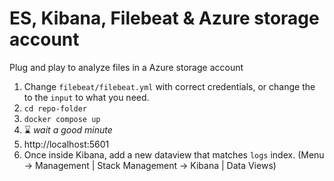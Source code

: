 # ES, Kibana, Filebeat & Azure storage account

Plug and play to analyze files in a Azure storage account

1. Change `filebeat/filebeat.yml` with correct credentials, or change the to the `input` to what you need.
2. `cd repo-folder`
3. `docker compose up`
4. ⌛ *wait a good minute*
5. http://localhost:5601
6. Once inside Kibana, add a new dataview that matches `logs` index. (Menu -> Management | Stack Management -> Kibana | Data Views)